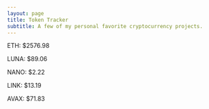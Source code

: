 ```yaml
---
layout: page
title: Token Tracker
subtitle: A few of my personal favorite cryptocurrency projects.
---
```


<!--BEGINCRYPTOINPUT-->
ETH: $2576.98

LUNA: $89.06

NANO: $2.22

LINK: $13.19

AVAX: $71.83

<!--ENDCRYPTOINPUT-->
